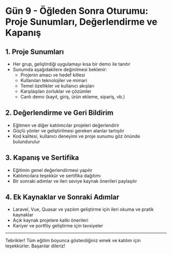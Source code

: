 # Gün 9 - Öğleden Sonra Oturumu: Proje Sunumları, Değerlendirme ve Kapanış

## 1. Proje Sunumları

- Her grup, geliştirdiği uygulamayı kısa bir demo ile tanıtır
- Sunumda aşağıdakilere değinilmesi beklenir:
  - Projenin amacı ve hedef kitlesi
  - Kullanılan teknolojiler ve mimari
  - Temel özellikler ve kullanıcı akışları
  - Karşılaşılan zorluklar ve çözümler
  - Canlı demo (kayıt, giriş, ürün ekleme, sipariş, vb.)

## 2. Değerlendirme ve Geri Bildirim

- Eğitmen ve diğer katılımcılar projeleri değerlendirir
- Güçlü yönler ve geliştirilmesi gereken alanlar tartışılır
- Kod kalitesi, kullanıcı deneyimi ve proje sunumu göz önünde bulundurulur

## 3. Kapanış ve Sertifika

- Eğitimin genel değerlendirmesi yapılır
- Katılımcılara teşekkür ve sertifika dağıtımı
- Bir sonraki adımlar ve ileri seviye kaynak önerileri paylaşılır

## 4. Ek Kaynaklar ve Sonraki Adımlar

- Laravel, Vue, Quasar ve yazılım geliştirme için ileri okuma ve pratik kaynaklar
- Açık kaynak projelere katkı önerileri
- Kariyer ve portföy geliştirme için tavsiyeler

---

Tebrikler! Tüm eğitim boyunca gösterdiğiniz emek ve katılım için teşekkürler. Başarılar dileriz!
